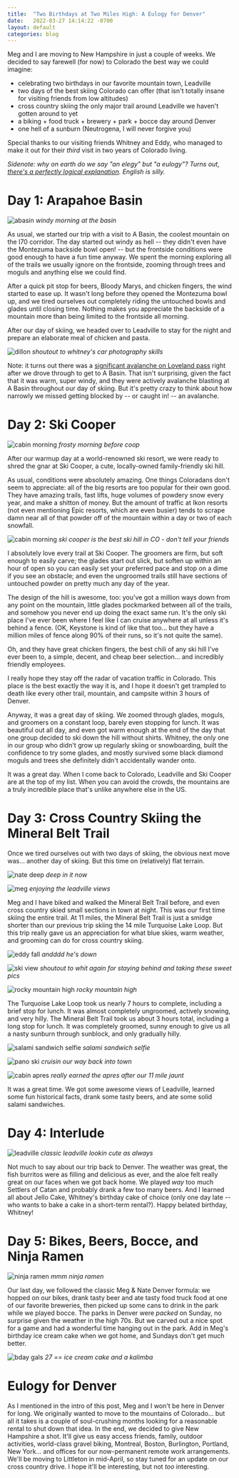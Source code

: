 ```yaml
---
title:  "Two Birthdays at Two Miles High: A Eulogy for Denver"
date:   2022-03-27 14:14:22 -0700
layout: default
categories: blog
---
```


Meg and I are moving to New Hampshire in just a couple of weeks.
We decided to say farewell (for now) to Colorado the best way we
could imagine:

- celebrating two birthdays in our favorite mountain town, Leadville
- two days of the best skiing Colorado can offer (that isn't totally
  insane for visiting friends from low altitudes)
- cross country skiing the only major trail around Leadville we haven't
  gotten around to yet
- a biking + food truck + brewery + park + bocce day around Denver
- one hell of a sunburn (Neutrogena, I will never forgive you)

Special thanks to our visiting friends Whitney and Eddy, who managed
to make it out for their *third* visit in two years of Colorado
living.

*Sidenote: why on earth do we say "an elegy" but "a eulogy"? Turns out,
[there's a perfectly logical explanation](https://www.quora.com/Which-of-the-indefinite-articles-a-or-an-precedes-the-word-eulogy).
English is silly.*

<!-- readmore -->

# Day 1: Arapahoe Basin

![abasin](/../_images/mar_2022_leadville/01_abasin.jpg)
*windy morning at the basin*

As usual, we started our trip with a visit to A Basin, the coolest
mountain on the I70 corridor. The day started out windy as hell --
they didn't even have the Montezuma backside bowl open! --
but the frontside conditions were good enough to have a fun time
anyway. We spent the morning exploring all of the trails we usually
ignore on the frontside, zooming through trees and moguls and anything
else we could find.

After a quick pit stop for beers, Bloody Marys, and chicken fingers,
the wind started to ease up. It wasn't long before they opened the
Montezuma bowl up, and we tired ourselves out completely riding the
untouched bowls and glades until closing time. Nothing makes
you appreciate the backside of a mountain more than being limited to
the frontside all morning.

After our day of skiing, we headed over to Leadville to stay for the
night and prepare an elaborate meal of chicken and pasta.

![dillon](/../_images/mar_2022_leadville/02_dillon.jpg)
*shoutout to whitney's car photography skills*

Note: it turns out there was a [significant avalanche on Loveland pass](https://www.9news.com/article/news/local/avalanche-us-6-loveland-pass/73-0c332d9a-2f9e-4422-8fa3-524f833d28bd)
right after we drove through to get to A Basin. That isn't surprising,
given the fact that it was warm, super windy, and they were actively
avalanche blasting at A Basin throughout our day of skiing. But it's
pretty crazy to think about how narrowly we missed getting blocked by --
or caught in! -- an avalanche.

# Day 2: Ski Cooper

![cabin morning](/../_images/mar_2022_leadville/03_cabin_morning.jpg)
*frosty morning before coop*

After our warmup day at a world-renowned ski resort, we were ready
to shred the gnar at Ski Cooper, a cute, locally-owned family-friendly
ski hill.

As usual, conditions were absolutely amazing. One things Coloradans
don't seem to appreciate: all of the big resorts are too popular for
their own good. They have amazing trails, fast lifts, huge volumes of
powdery snow every year, and make a shitton of money. But the amount
of traffic at Ikon resorts (not even mentioning Epic resorts, which
are even busier) tends to scrape damn near all of that powder off of
the mountain within a day or two of each snowfall.

![cabin morning](/../_images/mar_2022_leadville/04_coop.jpg)
*ski cooper is the best ski hill in CO - don't tell your friends*

I absolutely love every trail at Ski Cooper. The groomers are firm,
but soft enough to easily carve; the glades start out slick, but soften
up within an hour of open so you can easily set your preferred pace and
stop on a dime if you see an obstacle; and even the ungroomed trails
still have sections of untouched powder on pretty much any day of the
year.

The design of the hill is awesome, too: you've got a million ways down
from any point on the mountain, little glades pockmarked between all of
the trails, and somehow you never end up doing the exact same run. It's
the only ski place I've ever been where I feel like I can cruise anywhere
at all unless it's behind a fence. (OK, Keystone is kind of like that too...
but they have a million miles of fence along 90% of their runs, so it's
not quite the same).

Oh, and they have great chicken fingers, the best chili of any ski hill
I've ever been to, a simple, decent, and cheap beer selection... and
incredibly friendly employees.

I really hope they stay off the radar of vacation traffic in Colorado.
This place is the best exactly the way it is, and I hope it doesn't get
trampled to death like every other trail, mountain, and campsite within
3 hours of Denver.

Anyway, it was a great day of skiing. We zoomed through glades, moguls,
and groomers on a constant loop, barely even stopping for lunch. It
was beautiful out all day, and even got warm enough at the end of the day
that one group decided to ski down the hill without shirts. Whitney,
the only one in our group who didn't grow up regularly skiing or snowboarding,
built the confidence to try some glades, and mostly survived some black
diamond moguls and trees she definitely didn't accidentally wander onto.

It was a great day. When I come back to Colorado, Leadville and Ski Cooper
are at the top of my list. When you can avoid the crowds, the mountains
are a truly incredible place that's unlike anywhere else in the US.

# Day 3: Cross Country Skiing the Mineral Belt Trail

Once we tired ourselves out with two days of skiing, the obvious next
move was... another day of skiing. But this time on (relatively) flat
terrain.

![nate deep](/../_images/mar_2022_leadville/05_nate_deep.jpg)
*deep in it now*

![meg](/../_images/mar_2022_leadville/06_meg.jpg)
*enjoying the leadville views*

Meg and I have biked and walked the Mineral Belt Trail before, and even
cross country skied small sections in town at night. This was our first
time skiing the entire trail. At 11 miles, the Mineral Belt Trail is just
a smidge shorter than our previous trip skiing the 14 mile Turquoise Lake Loop.
But this trip really gave us an appreciation for what blue skies, warm
weather, and grooming can do for cross country skiing.

![eddy fall](/../_images/mar_2022_leadville/07_eddy_fall.jpg)
*andddd he's down*

![ski view](/../_images/mar_2022_leadville/08_ski_view.jpg)
*shoutout to whit again for staying behind and taking these sweet pics*

![rocky mountain high](/../_images/mar_2022_leadville/09_you_high_bruh.jpg)
*rocky mountain high*

The Turquoise Lake Loop took us nearly 7 hours to complete, including a
brief stop for lunch. It was almost completely ungroomed, actively
snowing, and very hilly. The Mineral Belt Trail took us about 3 hours
total, including a long stop for lunch. It was completely groomed,
sunny enough to give us all a nasty sunburn through sunblock, and
only gradually hilly.

![salami sandwich selfie](/../_images/mar_2022_leadville/11_sammies.jpg)
*salami sandwich selfie*

![pano ski](/../_images/mar_2022_leadville/10_pano_ski.jpg)
*cruisin our way back into town*

![cabin apres](/../_images/mar_2022_leadville/12_cabin_apres.jpg)
*really earned the apres after our 11 mile jaunt*

It was a great time. We got some awesome views of Leadville, learned some
fun historical facts, drank some tasty beers, and ate some solid salami
sandwiches.

# Day 4: Interlude

![leadville](/../_images/mar_2022_leadville/13_leadville.jpg)
*classic leadville lookin cute as always*

Not much to say about our trip back to Denver. The weather was great,
the fish burritos were as filling and delicious as ever, and the aloe
felt really great on our faces when we got back home. We played *way*
too much Settlers of Catan and probably drank a few too many beers.
And I learned all about Jello Cake, Whitney's birthday cake of choice
(only one day late -- who wants to bake a cake in a short-term rental?).
Happy belated birthday, Whitney!

# Day 5: Bikes, Beers, Bocce, and Ninja Ramen

![ninja ramen](/../_images/mar_2022_leadville/14_ninja_ramen.jpg)
*mmm ninja ramen*

Our last day, we followed the classic Meg & Nate Denver formula: we
hopped on our bikes, drank tasty beer and ate tasty food truck food
at one of our favorite breweries, then picked up some cans to drink
in the park while we played bocce. The parks in Denver were *packed*
on Sunday, no surprise given the weather in the high 70s. But we
carved out a nice spot for a game and had a wonderful time hanging
out in the park. Add in Meg's birthday ice cream cake when we got
home, and Sundays don't get much better.

![bday gals](/../_images/mar_2022_leadville/15_bday_gals.jpg)
*27 == ice cream cake and a kalimba*

# Eulogy for Denver

As I mentioned in the intro of this post, Meg and I won't be here
in Denver for long. We originally wanted to move to the mountains
of Colorado... but all it takes is a couple of soul-crushing months
looking for a reasonable rental to shut down that idea. In the end,
we decided to give New Hampshire a shot. It'll give us easy access
friends, family, outdoor activities, world-class gravel biking,
Montreal, Boston, Burlington, Portland, New York... and offices for
our now-permanent remote work arrangements. We'll be moving to
Littleton in mid-April, so stay tuned for an update on our cross
country drive. I hope it'll be interesting, but not *too* interesting.
